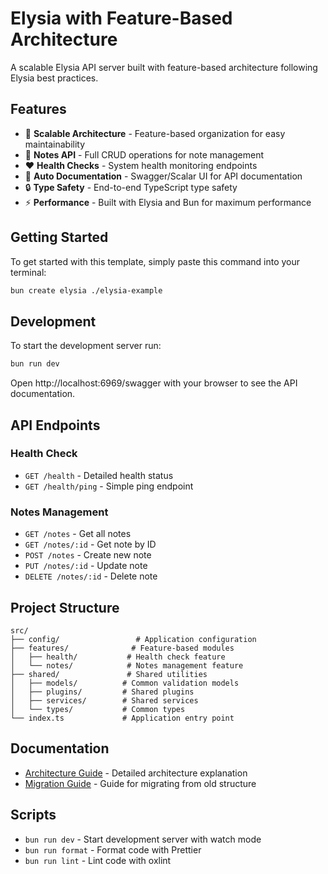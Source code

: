 # Elysia with Feature-Based Architecture

A scalable Elysia API server built with feature-based architecture following Elysia best practices.

## Features

- 🚀 **Scalable Architecture** - Feature-based organization for easy maintainability
- 📝 **Notes API** - Full CRUD operations for note management
- ❤️ **Health Checks** - System health monitoring endpoints
- 📖 **Auto Documentation** - Swagger/Scalar UI for API documentation
- 🔒 **Type Safety** - End-to-end TypeScript type safety
- ⚡ **Performance** - Built with Elysia and Bun for maximum performance

## Getting Started

To get started with this template, simply paste this command into your terminal:

```bash
bun create elysia ./elysia-example
```

## Development

To start the development server run:

```bash
bun run dev
```

Open http://localhost:6969/swagger with your browser to see the API documentation.

## API Endpoints

### Health Check

- `GET /health` - Detailed health status
- `GET /health/ping` - Simple ping endpoint

### Notes Management

- `GET /notes` - Get all notes
- `GET /notes/:id` - Get note by ID
- `POST /notes` - Create new note
- `PUT /notes/:id` - Update note
- `DELETE /notes/:id` - Delete note

## Project Structure

```
src/
├── config/                 # Application configuration
├── features/              # Feature-based modules
│   ├── health/           # Health check feature
│   └── notes/            # Notes management feature
├── shared/               # Shared utilities
│   ├── models/          # Common validation models
│   ├── plugins/         # Shared plugins
│   ├── services/        # Shared services
│   └── types/           # Common types
└── index.ts             # Application entry point
```

## Documentation

- [Architecture Guide](./ARCHITECTURE.md) - Detailed architecture explanation
- [Migration Guide](./MIGRATION.md) - Guide for migrating from old structure

## Scripts

- `bun run dev` - Start development server with watch mode
- `bun run format` - Format code with Prettier
- `bun run lint` - Lint code with oxlint
